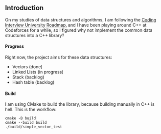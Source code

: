 ## Introduction

On my studies of data structures and algorithms, I am following the <a href="">Coding Interview University Roadmap</a>, and I have been playing around C++ at Codeforces for a while, so I figured why not implement the common data structures into a C++ library? 

#### Progress
Right now, the project aims for these data structures:
* Vectors (done)
* Linked Lists (in progress)
* Stack (backlog)
* Hash table (backlog)

#### Build

I am using CMake to build the library, because building manually in C++ is hell. This is the workflow:

~~~
cmake -B build
cmake --build build
./build/simple_vector_test
~~~


